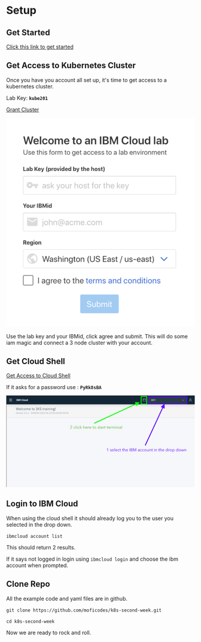 # Setup

## Get Started

[Click this link to get started](https://cloud.ibm.com/registration?cm_mmc=Email_Events-_-Developer_Innovation-_-WW_WW-_-advocates:roger-osorio,eherrer,mofizur-rahman\title:kubernetesthesecondweek-newyorkcity-7292019\eventid:5d1b7a8709329b07edd42c6f\date:Jul2019\type:workshop\team:global-devadvgrp-newyork\city:newyorkcity\country:unitedstates&cm_mmca1=000019RS&cm_mmca2=10004805&cm_mmca3=M99938765&eventid=5d1b7a8709329b07edd42c6f&cvosrc=email.Events.M99938765&cvo_campaign=000019RS)

## Get Access to Kubernetes Cluster

Once you have you account all set up, it's time to get access to a kubernetes cluster. 

Lab Key: **`kube201`**

[Grant Cluster](https://kube201.mybluemix.net)

![](.gitbook/assets/image%20%281%29.png)

Use the lab key and your IBMid, click agree and submit. This will do some iam magic and connect a 3 node cluster with your account.

## Get Cloud Shell

[Get Access to Cloud Shell](https://cloudshell-pyrk8s-ba.us-south.cf.cloud.ibm.com/)

If it asks for a password use : **`PyRk8sBA`** 

![](.gitbook/assets/screen-shot-2019-07-30-at-10.21.55-am.png)

## Login to IBM Cloud

When using the cloud shell it should already log you to the user you selected in the drop down.

```text
ibmcloud account list
```

This should return 2 results.

If it says not logged in login using `ibmcloud login` and choose the ibm account when prompted.

## Clone Repo

All the example code and yaml files are in github. 

```text
git clone https://github.com/moficodes/k8s-second-week.git
```

```text
cd k8s-second-week
```

Now we are ready to rock and roll.

